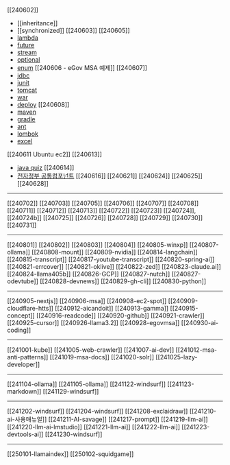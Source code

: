 [[240602]]
- [[inheritance]]
- [[synchronized]]
[[240603]]
[[240605]]
- [lambda](https://okdevtv.com/mib/java/lambda)
- [future](https://okdevtv.com/mib/java/future)
- [stream](https://okdevtv.com/mib/java/stream)
- [optional](https://okdevtv.com/mib/java/optional)
- [enum](https://okdevtv.com/mib/java/enum)
[[240606 - eGov MSA 예제]]
[[240607]]
- [jdbc](https://okdevtv.com/mib/java/jdbc)
- [junit](https://okdevtv.com/mib/java/junit)
- [tomcat](https://okdevtv.com/mib/java/tomcat)
- [war](https://okdevtv.com/mib/java/war)
- [deploy](https://okdevtv.com/mib/java/deploy)
[[240608]]
- [maven](https://okdevtv.com/mib/java/maven)
- [gradle](https://okdevtv.com/mib/java/gradle)
- [ant](https://okdevtv.com/mib/java/ant)
- [lombok](https://okdevtv.com/mib/java/lombok)
- [excel](https://okdevtv.com/mib/java/excel)

[[240611 Ubuntu ec2]]
[[240613]]
- [java quiz](https://www.w3schools.com/java/default.asp)
[[240614]]
- [전자정부 공통컴포넌트](https://okdevtv.com/mib/egov)
[[240616]]
[[240621]]
[[240624]]
[[240625]]
[[240628]]

---
[[240702]]
[[240703]]
[[240705]]
[[240706]]
[[240707]]
[[240708]]
[[240711]]
[[240712]]
[[240713]]
[[240722]]
[[240723]]
[[240724]], [[240724b]]
[[240725]]
[[240726]]
[[240728]]
[[240729]]
[[240730]]
[[240731]]

---
[[240801]]
[[240802]]
[[240803]]
[[240804]]
[[240805-winxp]]
[[240807-ollama]]
[[240808-mount]]
[[240809-nvidia]]
[[240814-langchain]]
[[240815-transcript]]
[[240817-youtube-transcript]]
[[240820-spring-ai]]
[[240821-errcover]]
[[240821-oklive]]
[[240822-zed]]
[[240823-claude.ai]]
[[240824-llama405b]]
[[240826-GCP]]
[[240827-nutch]]
[[240827-odevtube]]
[[240828-devnews]]
[[240829-gh-cli]]
[[240830-python]]

---
[[240905-nextjs]]
[[240906-msa]]
[[240908-ec2-spot]]
[[240909-cloudflare-htts]]
[[240912-aicandoit]]
[[240913-gamma]]
[[240915-concept]]
[[240916-readcode]]
[[240920-github]]
[[240921-crawler]]
[[240925-cursor]]
[[240926-llama3.2]]
[[240928-egovmsa]]
[[240930-ai-coding]]

---
[[241001-kube]]
[[241005-web-crawler]]
[[241007-ai-dev]]
[[241012-msa-anti-patterns]]
[[241019-msa-docs]]
[[241020-solr]]
[[241025-lazy-developer]]

---
[[241104-ollama]]
[[241105-ollama]]
[[241122-windsurf]]
[[241123-markdown]]
[[241129-windsurf]]

---
[[241202-windsurf]]
[[241204-windsurf]]
[[241208-exclaidraw]]
[[241210-ai-사용매뉴얼]]
[[241211-AI-savage]]
[[241217-prompt]]
[[241219-llm-ai]]
[[241220-llm-ai-lmstudio]]
[[241221-llm-ai]]
[[241222-llm-ai]]
[[241223-devtools-ai]]
[[241230-windsurf]]

---
[[250101-llamaindex]]
[[250102-squidgame]]
